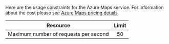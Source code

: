Here are the usage constraints for the Azure Maps service. For information about the cost please see [Azure Maps pricing details](https://azure.microsoft.com/en-us/pricing/details/location-based-services/).

| Resource                              | Limit |
|---------------------------------------|:-----:|
| Maximum number of requests per second |   50  |

